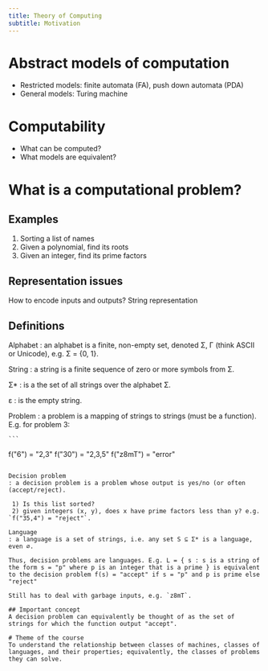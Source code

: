 ```yaml
---
title: Theory of Computing
subtitle: Motivation
---
```


# Abstract models of computation
- Restricted models: finite automata (FA), push down automata (PDA)
- General models: Turing machine

# Computability
- What can be computed?
- What models are equivalent?

# What is a computational problem?
## Examples
1) Sorting a list of names
2) Given a polynomial, find its roots
3) Given an integer, find its prime factors

## Representation issues
How to encode inputs and outputs? String representation

## Definitions
Alphabet
: an alphabet is a finite, non-empty set, denoted Σ, Γ (think ASCII or Unicode), e.g. Σ = {0, 1}.

String
: a string is a finite sequence of zero or more symbols from Σ.

Σ*
: is a the set of all strings over the alphabet Σ.

ε
: is the empty string.

Problem
: a problem is a mapping of strings to strings (must be a function). E.g. for problem 3:

    ```
   f("6") = "2,3"
   f("30") = "2,3,5"
   f("z8mT") = "error"
   ```

Decision problem
: a decision problem is a problem whose output is yes/no (or often (accept/reject).

    1) Is this list sorted?
    2) given integers (x, y), does x have prime factors less than y? e.g. `f("35,4") = "reject"`.

Language
: a language is a set of strings, i.e. any set S ⊆ Σ* is a language, even ∅.

Thus, decision problems are languages. E.g. L = { s : s is a string of the form s = "p" where p is an integer that is a prime } is equivalent to the decision problem f(s) = "accept" if s = "p" and p is prime else "reject"

Still has to deal with garbage inputs, e.g. `z8mT`.

## Important concept
   A decision problem can equivalently be thought of as the set of strings for which the function output "accept".

# Theme of the course
  To understand the relationship between classes of machines, classes of languages, and their properties; equivalently, the classes of problems they can solve.
